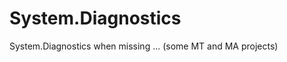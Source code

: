 System.Diagnostics
==================

System.Diagnostics when missing ... (some MT and MA projects)
